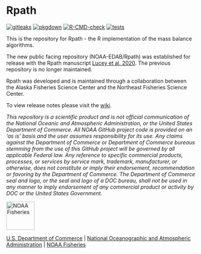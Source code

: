 

Rpath
=====

<!-- badges: start -->
[![gitleaks](https://github.com/NOAA-EDAB/Rpath/actions/workflows/secretScan.yml/badge.svg)](https://github.com/NOAA-EDAB/Rpath/actions/workflows/secretScan.yml)
[![pkgdown](https://github.com/NOAA-EDAB/Rpath/actions/workflows/pkgdown.yaml/badge.svg)](https://github.com/NOAA-EDAB/Rpath/actions/workflows/pkgdown.yaml)
[![R-CMD-check](https://github.com/NOAA-EDAB/Rpath/actions/workflows/R-CMD-check.yaml/badge.svg)](https://github.com/NOAA-EDAB/Rpath/actions/workflows/R-CMD-check.yaml)
[![tests](https://github.com/NOAA-EDAB/Rpath/actions/workflows/tests.yml/badge.svg)](https://github.com/NOAA-EDAB/Rpath/actions/workflows/R-CMD-check.yaml)
<!-- [![tests](https://github.com/NOAA-EDAB/Rpath/actions/workflows/tests.yml/badge.svg)](https://github.com/NOAA-EDAB/Rpath/actions/workflows/tests.yml) -->
<!-- badges: end -->

This is the repository for Rpath - the R implementation of the mass balance algorithms.

The new public facing repository (NOAA-EDAB/Rpath) was established for release with 
the Rpath manuscript [Lucey et al. 2020](https://www.sciencedirect.com/science/article/pii/S0304380020301290).  The previous repository is no longer maintained.

Rpath was developed and is maintained through a collaboration between the Alaska Fisheries Science Center and the Northeast Fisheries Science Center.  

To view release notes please visit the [wiki](https://github.com/NOAA-EDAB/Rpath/wiki/Release-Notes).




*This repository is a scientific product and is not official communication of the National Oceanic and Atmospheric Administration, or the United States Department of Commerce. All NOAA GitHub project code is provided on an ‘as is’ basis and the user assumes responsibility for its use. Any claims against the Department of Commerce or Department of Commerce bureaus stemming from the use of this GitHub project will be governed by all applicable Federal law. Any reference to specific commercial products, processes, or services by service mark, trademark, manufacturer, or otherwise, does not constitute or imply their endorsement, recommendation or favoring by the Department of Commerce. The Department of Commerce seal and logo, or the seal and logo of a DOC bureau, shall not be used in any manner to imply endorsement of any commercial product or activity by DOC or the United States Government.*

<img src="https://raw.githubusercontent.com/nmfs-general-modeling-tools/nmfspalette/main/man/figures/noaa-fisheries-rgb-2line-horizontal-small.png" height="75" alt="NOAA Fisheries">

[U.S. Department of Commerce](https://www.commerce.gov/) | [National Oceanographic and Atmospheric Administration](https://www.noaa.gov) | [NOAA Fisheries](https://www.fisheries.noaa.gov/)
